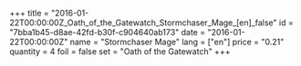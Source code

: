 +++
title = "2016-01-22T00:00:00Z_Oath_of_the_Gatewatch_Stormchaser_Mage_[en]_false"
id = "7bba1b45-d8ae-42fd-b30f-c904640ab173"
date = "2016-01-22T00:00:00Z"
name = "Stormchaser Mage"
lang = ["en"]
price = "0.21"
quantity = 4
foil = false
set = "Oath of the Gatewatch"
+++
